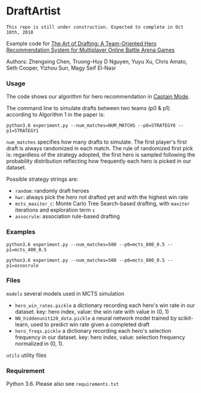 # DraftArtist

`This repo is still under construction. Expected to complete in Oct 10th, 2018`

Example code for [
The Art of Drafting: A Team-Oriented Hero Recommendation System for Multiplayer Online Battle Arena Games](https://arxiv.org/abs/1806.10130)

Authors: Zhengxing Chen, Truong-Huy D Nguyen, Yuyu Xu, Chris Amato, Seth Cooper, Yizhou Sun, Magy Seif El-Nasr

### Usage
The code shows our algorithm for hero recommendation in [Captain Mode](https://dota2.gamepedia.com/g00/Game_modes?i10c.encReferrer=aHR0cHM6Ly93d3cuZ29vZ2xlLmNvbS8%3D&i10c.ua=1#Captains_Mode).

The command line to simulate drafts between two teams (p0 & p1) according to Algorithm 1 in the paper is:  
```
python3.6 experiment.py --num_matches=NUM_MATCHS --p0=STRATEGY0 --p1=STRATEGY1 
```
`num_matches` specifies how many drafts to simulate. The first player's first draft is always randomized in each match. The rule of randomized first pick is: regardless of the strategy adopted, the first hero
is sampled following the probability distribution reflecting how frequently each hero is picked in our dataset. 

Possible strategy strings are:
* `random`: randomly draft heroes
* `hwr`: always pick the hero not drafted yet and with the highest win rate
* `mcts_maxiter_c`: Monte Carlo Tree Search-based drafting, with `maxiter` iterations and exploration term `c`
* `assocrule`: association rule-based drafting

### Examples
```
python3.6 experiment.py --num_matches=500 --p0=mcts_800_0.5 --p1=mcts_400_0.5 
```

```
python3.6 experiment.py --num_matches=500 --p0=mcts_800_0.5 --p1=assocrule 
```

### Files
`models` several models used in MCTS simulation

* `hero_win_rates.pickle` a dictionary recording each hero's win rate in our dataset. key: hero index, value: the win rate with value in (0, 1)
* `NN_hiddenunit120_dota.pickle` a neural network model trained by scikit-learn, used to predict win rate given a completed draft
* `hero_freqs.pickle` a dictionary recording each hero's selection frequency in our dataset. key: hero index, value: selection frequency normalized in (0, 1).

`utils` utility files

### Requirement

Python 3.6. Please also see `requirements.txt`